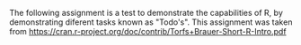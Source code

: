 The following assignment is a test to demonstrate the capabilities of R, by demonstrating diferent tasks known as "Todo's". This assignment was taken from https://cran.r-project.org/doc/contrib/Torfs+Brauer-Short-R-Intro.pdf
